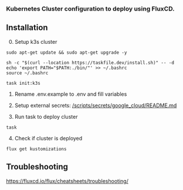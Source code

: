 ### Kubernetes Cluster configuration to deploy using FluxCD.

## Installation

0. Setup k3s cluster
```shell
sudo apt-get update && sudo apt-get upgrade -y

sh -c "$(curl --location https://taskfile.dev/install.sh)" -- -d
echo 'export PATH="$PATH:./bin/"' >> ~/.bashrc
source ~/.bashrc

task init:k3s
```

1. Rename .env.example to .env and fill variables

2. Setup external secrets: [/scripts/secrets/google_cloud/README.md](https://github.com/zs-dima/monitoring-stack-k3s/tree/main/scripts/secrets/google_cloud)

3. Run task to deploy cluster
```shell
task
```

4. Check if cluster is deployed
```shell
flux get kustomizations
```


## Troubleshooting

https://fluxcd.io/flux/cheatsheets/troubleshooting/
